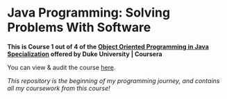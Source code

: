 # Java Programming: Solving Problems With Software
**This is Course 1 out of 4 of the [Object Oriented Programming in Java Specialization](https://www.coursera.org/specializations/object-oriented-programming) offered by Duke University | Coursera**

You can view & audit the course [here](https://www.coursera.org/learn/java-programming).

*This repository is the beginning of my programming journey, and contains all my coursework from this course!*
